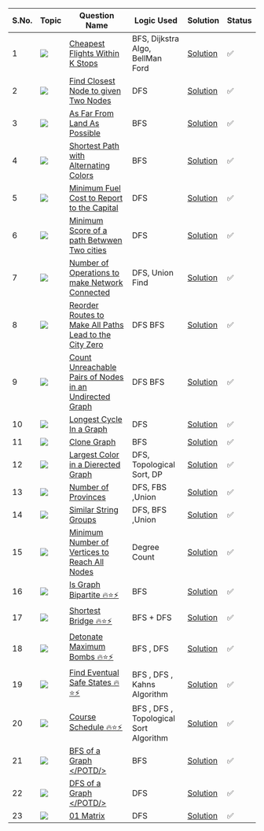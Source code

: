 S.No. | Topic | Question Name | Logic Used | Solution | Status |
------|---------------|------------|-------|------|------|
1 | ![](https://img.shields.io/badge/Graphs-f0772b?style=for-the-badge&logo=array&logoColor=black) | [Cheapest Flights Within K Stops](https://leetcode.com/problems/cheapest-flights-within-k-stops/) | BFS, Dijkstra Algo, BellMan Ford | [Solution](https://github.com/himanshugupta09/LEETCODE_SOLUTIONS/blob/main/Graphs/cheapest-flights-within-k-stops.cppp) | ✅ |
2 | ![](https://img.shields.io/badge/Graphs-f0772b?style=for-the-badge&logo=array&logoColor=black) | [Find Closest Node to given Two Nodes](https://leetcode.com/problems/find-closest-node-to-given-two-nodes/) | DFS | [Solution](https://github.com/himanshugupta09/LEETCODE_SOLUTIONS/blob/main/Graphs/find-closest-node-to-given-two-nodes.cpp) | ✅ |
3 | ![](https://img.shields.io/badge/Graphs-f0772b?style=for-the-badge&logo=array&logoColor=black) | [As Far From Land As Possible](https://leetcode.com/problems/as-far-from-land-as-possible/) | BFS | [Solution](https://github.com/himanshugupta09/LEETCODE_SOLUTIONS/blob/main/Graphs/as-far-from-land-as-possible.cpp) | ✅ |
4 | ![](https://img.shields.io/badge/Graphs-f0772b?style=for-the-badge&logo=array&logoColor=black) | [Shortest Path with Alternating Colors](https://leetcode.com/problems/shortest-path-with-alternating-colors/) | BFS | [Solution](https://github.com/himanshugupta09/LEETCODE_SOLUTIONS/blob/main/Graphs/shortest-path-with-alternating-colors.cpp) | ✅ |
5 | ![](https://img.shields.io/badge/Graphs-f0772b?style=for-the-badge&logo=array&logoColor=black) | [Minimum Fuel Cost to Report to the Capital](https://leetcode.com/problems/minimum-fuel-cost-to-report-to-the-capital/) | DFS | [Solution](https://github.com/himanshugupta09/LEETCODE_SOLUTIONS/blob/main/Graphs/minimum-fuel-cost-to-report-to-the-capital.cpp) | ✅ |
6 | ![](https://img.shields.io/badge/Graphs-f0772b?style=for-the-badge&logo=array&logoColor=black) | [Minimum Score of a path Betwwen Two cities](https://leetcode.com/problems/minimum-score-of-a-path-between-two-cities/) | DFS | [Solution](https://github.com/himanshugupta09/LEETCODE_SOLUTIONS/blob/main/Graphs/minimum-score-of-a-path-between-two-cities.cpp) | ✅ |
7 | ![](https://img.shields.io/badge/Graphs-f0772b?style=for-the-badge&logo=array&logoColor=black) | [Number of Operations to make Network Connected](https://leetcode.com/number-of-operations-to-make-network-connected/) | DFS, Union Find| [Solution](https://github.com/himanshugupta09/LEETCODE_SOLUTIONS/blob/main/Graphs/number-of-operations-to-make-network-connected.cpp) | ✅ |
8 | ![](https://img.shields.io/badge/Graphs-f0772b?style=for-the-badge&logo=array&logoColor=black) | [Reorder Routes to Make All Paths Lead to the City Zero](https://leetcode.com/problems/reorder-routes-to-make-all-paths-lead-to-the-city-zero/description/) | DFS BFS| [Solution](https://github.com/himanshugupta09/LEETCODE_SOLUTIONS/blob/main/Graphs/reorder-routes-to-make-all-paths-lead-to-the-city-zero.cpp) | ✅ |
9 | ![](https://img.shields.io/badge/Graphs-f0772b?style=for-the-badge&logo=array&logoColor=black) | [ Count Unreachable Pairs of Nodes in an Undirected Graph](https://leetcode.com/problems/count-unreachable-pairs-of-nodes-in-an-undirected-graph/description/) | DFS BFS| [Solution](https://github.com/himanshugupta09/LEETCODE_SOLUTIONS/blob/main/Graphs/count-unreachable-pairs-of-nodes-in-an-undirected-graph.cpp) | ✅ |
10 | ![](https://img.shields.io/badge/Graphs-f0772b?style=for-the-badge&logo=array&logoColor=black) | [Longest Cycle In a Graph](https://leetcode.com/problems/longest-cycle-in-a-graph/description/) | DFS | [Solution](https://github.com/himanshugupta09/LEETCODE_SOLUTIONS/blob/main/Graphs/longest-cycle-in-a-graph.cpp) | ✅ |
11 | ![](https://img.shields.io/badge/Graphs-f0772b?style=for-the-badge&logo=array&logoColor=black) | [Clone Graph](https://leetcode.com/problems/clone-graph/description/) | BFS | [Solution](https://github.com/himanshugupta09/LEETCODE_SOLUTIONS/blob/main/Graphs/clone-graph.py) | ✅ |
12 | ![](https://img.shields.io/badge/Graphs-f0772b?style=for-the-badge&logo=array&logoColor=black) | [Largest Color in a Dierected Graph](https://leetcode.com/problems/largest-color-value-in-a-directed-graph/description/) | DFS, Topological Sort, DP | [Solution](https://github.com/himanshugupta09/LEETCODE_SOLUTIONS/blob/main/Graphs/largest-color-value-in-a-directed-graph.cpp) | ✅ |
13 | ![](https://img.shields.io/badge/Graphs-f0772b?style=for-the-badge&logo=array&logoColor=black) | [Number of Provinces](https://leetcode.com/problems/number-of-provinces/description/) | DFS, FBS ,Union | [Solution](https://github.com/himanshugupta09/LEETCODE_SOLUTIONS/blob/main/Graphs/number-of-provinces.cpp) | ✅ |
14 | ![](https://img.shields.io/badge/Graphs-f0772b?style=for-the-badge&logo=array&logoColor=black) | [Similar String Groups](https://leetcode.com/problems/similar-string-groups/description/) | DFS, BFS ,Union | [Solution](https://github.com/himanshugupta09/LEETCODE_SOLUTIONS/blob/main/Graphs/similar-string-groups.cpp) | ✅ |
15 | ![](https://img.shields.io/badge/Graphs-f0772b?style=for-the-badge&logo=array&logoColor=black) | [Minimum Number of Vertices to Reach All Nodes](https://leetcode.com/problems/minimum-number-of-vertices-to-reach-all-nodes/description/) | Degree Count | [Solution](https://github.com/himanshugupta09/LEETCODE_SOLUTIONS/blob/main/Graphs/minimum-number-of-vertices-to-reach-all-nodes.cpp) | ✅ |
16 | ![](https://img.shields.io/badge/Graphs-f0772b?style=for-the-badge&logo=array&logoColor=black) | [Is Graph Bipartite 🔥⭐⚡](https://leetcode.com/problems/is-graph-bipartite/description/) | BFS | [Solution](https://github.com/himanshugupta09/LEETCODE_SOLUTIONS/blob/main/Graphs/is-graph-bipartite.cpp) | ✅ |
17 | ![](https://img.shields.io/badge/Graphs-f0772b?style=for-the-badge&logo=array&logoColor=black) | [Shortest Bridge 🔥⭐⚡](https://leetcode.com/problems/shortest-bridge/description/) | BFS + DFS | [Solution](https://github.com/himanshugupta09/LEETCODE_SOLUTIONS/blob/main/Graphs/shortest-bridge.cpp) | ✅ |
18 | ![](https://img.shields.io/badge/Graphs-f0772b?style=for-the-badge&logo=array&logoColor=black) | [Detonate Maximum Bombs 🔥⭐⚡](https://leetcode.com/problems/detonate-maximum-bombs/description/) | BFS , DFS | [Solution](https://github.com/himanshugupta09/LEETCODE_SOLUTIONS/blob/main/Graphs/detonate-maximum-bombs.cpp) | ✅ |
19 | ![](https://img.shields.io/badge/Graphs-f0772b?style=for-the-badge&logo=array&logoColor=black) | [Find Eventual Safe States 🔥⭐⚡](https://leetcode.com/problems/find-eventual-safe-nodes/description/) | BFS , DFS , Kahns Algorithm | [Solution](https://github.com/himanshugupta09/LEETCODE_SOLUTIONS/blob/main/Graphs/find-eventual-safe-states.cpp) | ✅ |
20 | ![](https://img.shields.io/badge/Graphs-f0772b?style=for-the-badge&logo=array&logoColor=black) | [Course Schedule 🔥⭐⚡](https://leetcode.com/problems/course-schedule/description/) | BFS , DFS , Topological Sort Algorithm | [Solution](https://github.com/himanshugupta09/LEETCODE_SOLUTIONS/blob/main/Graphs/course-schedule.cpp) | ✅ |
21 | ![](https://img.shields.io/badge/Graphs-f0772b?style=for-the-badge&logo=array&logoColor=black) | [BFS of a Graph </POTD/>](https://practice.geeksforgeeks.org/problems/bfs-traversal-of-graph/1) | BFS | [Solution](https://github.com/himanshugupta09/LEETCODE_SOLUTIONS/blob/main/Graphs/bfs-of-a-graph.cpp) | ✅ |
22 | ![](https://img.shields.io/badge/Graphs-f0772b?style=for-the-badge&logo=array&logoColor=black) | [DFS of a Graph </POTD/>](https://practice.geeksforgeeks.org/problems/depth-first-traversal-for-a-graph/1) | DFS | [Solution](https://github.com/himanshugupta09/LEETCODE_SOLUTIONS/blob/main/Graphs/dfs-of-a-graph.cpp) | ✅ |
23 | ![](https://img.shields.io/badge/Graphs-f0772b?style=for-the-badge&logo=array&logoColor=black) | [01 Matrix](https://leetcode.com/problems/01-matrix/description/) | DFS | [Solution](https://github.com/himanshugupta09/LEETCODE_SOLUTIONS/blob/main/Graphs/01-matrix.cpp) | ✅ |










